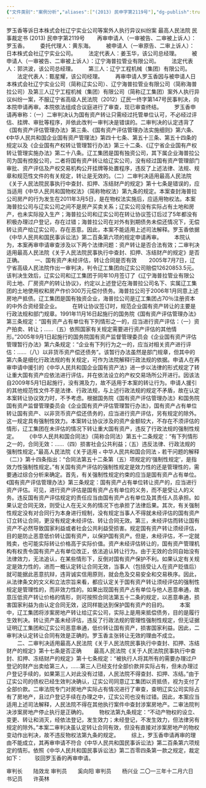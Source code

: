 ```yaml
---
{"文件类别":"案例分析","aliases":["(2013) 民申字第2119号"],"dg-publish":true,"permalink":"/案例分析/裁判文书/罗玉香等诉日本株式会社辽宁实业公司等案外人执行异议纠纷案/","dgPassFrontmatter":true,"noteIcon":""}
---
```




罗玉香等诉日本株式会社辽宁实业公司等案外人执行异议纠纷案
最高人民法院
民事裁定书
     (2013) 民申字第2119号
　　再审申请人（一审被告、二审被上诉人）：罗玉香。
　　委托代理人：黄东海。
　　被申请人（一审原告、二审上诉人）：日本株式会社辽宁实业公司。
　　法定代表人：姜玉华，该公司总经理。
　　被申请人（一审被告、二审被上诉人）：辽宁海普拉管业有限公司。
　　法定代表人：郭洪波，该公司总经理。
　　第三人：辽宁工程机械（集团）有限公司。
　　法定代表人：甄星耀，该公司经理。
　　再审申请人罗玉香因与被申请人日本株式会社辽宁实业公司（简称辽实公司）、辽宁海普拉管业有限公司（简称海普拉公司）及第三人辽宁工程机械（集团）有限公司（简称辽工集团）案外人执行异议纠纷一案，不服辽宁省高级人民法院（2012）辽民一终字第147号民事判决，向本院申请再审。本院依法组成合议庭进行了审查，现已审查终结。
　　罗玉香申请再审称：（一）二审判决认为国有资产转让只需经过托管单位认可，不必经过评估、挂牌、审批等程序，并依此改判一审判决是错误的。二审判决的认定违背了《国有资产评估管理办法》第三条、《国有资产评估管理办法实施细则》第六条、《中华人民共和国企业国有资产管理法》第四十七条、第五十三条、第五十四条的规定以及《企业国有产权转让管理暂行办法》第三十二条、《辽宁省企业国有产权转让管理实施办法》第二十八条。辽工集团是国有独资公司，其下属企业海普拉公司为国有控股公司，二者将国有资产转让给辽实公司，没有经过国有资产管理部门审批、资产评估及产权交易机构公开挂牌等处置程序，违反了上述法律、法规、规章和规范性文件的有关规定，转让是无效的。（二）二审判决适用最高人民法院《关于人民法院民事执行中查封、扣押、冻结财产的规定》第十七条是错误的，应当适用《中华人民共和国物权法》（简称物权法）第九条的规定。本案查封海普拉公司房产的行为发生在2011年3月5日，是在物权法实施后，应适用物权法。本案海普拉公司与辽实公司之间不是房产买卖关系；辽实公司没有实际占有土地和房产，也未实际投入生产；海普拉公司和辽实公司在转让协议签订后过了5年都没有积极办理过户登记，存在过错；海普拉公司在对外有到期债务未偿还情况下，无偿转让资产给辽实公司，存在恶意。因此，本案不能适用上述司法解释。罗玉香依据《中华人民共和国民事诉讼法》第二百条第六项的规定申请再审。
　　本院认为，本案再审申请审查涉及以下两个法律问题：资产转让是否合法有效；二审判决适用最高人民法院《关于人民法院民事执行中查封、扣押、冻结财产的规定》是否正确。
　　一、国有资产未经评估，转让合同是否有效
　　2005年7月7日，辽宁省高级人民法院作出一审判决，判令辽工集团向辽实公司赔偿12620853.5元。该判决生效后，辽实公司和辽工集团于同年10月签订了《辽宁海普拉管业有限公司土地、厂房资产的转让协议》，约定以上述登记在海普拉公司名下、实属辽工集团的土地使用权和房产作价300万元偿付债务。海普拉公司于2006年1月同意上述房地产抵债。辽工集团是国有独资企业，海普拉公司是辽工集团占70％注册资本的中外合资经营企业。
　　在转让协议签订时，规范企业国有资产转让的主要是行政法规和部门规章。1991年11月16日起施行的国务院《国有资产评估管理办法》第三条规定：“国有资产占有单位有下列情形之一的，应当进行资产评估：（一）资产拍卖、转让；……（五）依照国家有关规定需要进行资产评估的其他情形。”2005年9月1日起施行的国务院国有资产监督管理委员会《企业国有资产评估管理暂行办法》第六条规定：“企业有下列行为之一的，应当对相关资产进行评估：……（八）以非货币资产偿还债务”。该暂行办法虽然是部门规章，但其中的第六条是细化行政法规的有关规定，可作为法院解释行政法规的依据。申请人在再审申请中援引的《中华人民共和国企业国有资产法》进一步以法律的形式规定了转让重大国有资产应依法进行评估，并在依法设立的产权交易场所公开进行。因该法自2009年5月1日起施行，没有溯及力，故不适用于本案的转让行为。申请人援引的其他规范性文件不是法律、行政法规，与上述行政法规的规定不矛盾，故在认定本案转让协议效力时，不予考虑。根据国务院《国有资产评估管理办法》和国务院国有资产监督管理委员会《企业国有资产评估管理暂行办法》，国有资产占有单位转让国有资产、以非货币资产偿还债务的，应当进行资产评估，另有规定的除外。这一规定具有强制性效力。本案转让协议涉及的资产金额较大，不存在不须评估的情形，辽工集团在未评估的情况下转让重大国有资产，违反了行政法规的强制性规定。
　　《中华人民共和国合同法》（简称合同法）第五十二条规定：“有下列情形之一的，合同无效：……（四）损害社会公共利益；（五）违反法律、行政法规的强制性规定。”最高人民法院《关于适用﹤中华人民共和国合同法﹥若干问题的解释（二）》第十四条指出：“合同法第五十二条第（五）项规定的‘强制性规定’，是指效力性强制性规定。”有关国有资产评估的强制性规定是效力性的还是管理性的，需要通过综合分析来确定。首先，有关强制性规定约束的应当是国有资产占有单位。《国有资产评估管理办法》第三条规定：国有资产占有单位转让资产的，应当进行资产评估。可见，进行资产评估是国有资产占有单位的义务，而不是受让人的义务。违反国有资产评估规定的责任应当由国有资产占有单位及其责任人员承担。如果认定合同无效，则受让人在无义务的情况下也承担了法律后果。其次，有关强制性规定没有对合同行为本身进行规制，没有规定当事人不得就未经评估的国有资产订立转让合同，更没有规定未经评估、转让合同无效。第三，未经评估而转让国有资产不必然导致国家利益或者社会公共利益受损害。规定国有资产转让须经评估，目的是防止恶意低价转让国有资产，以保护国有资产。但是，未经评估，不一定就贱卖，也可能实际转让价格高于实际价值。资产未经评估转让的，国有资产管理机构有权责令国有资产占有单位改正，依法追认转让行为。由于无效的合同自始没有法律效力，无法追认，在某些情形下，反倒对国有资产保护不利。如果认定有关规定是效力性的，进而一概认定转让合同无效，当事人（包括受让人在资产贬值后）就可能据此恶意抗辩，违背诚实信用原则，就会危及交易安全和交易秩序。因此，从法律条文的文义和立法宗旨来看，都应认定关于国有资产转让须经评估的强制性规定是管理性的，而非效力性的。如果出现国有资产占有单位与他人恶意串通，故意压低资产转让价格的情形，则可按照合同法第五十二条的规定，以恶意串通，损害国家利益为由认定合同无效，这同样能达到保护国有资产的目的。
　　本案中，辽工集团将涉案房地产转让给辽实公司，实际上是用来抵偿债务，目的是履行生效判决。转让资产虽未经评估，违反了行政法规的管理性强制性规定，但无证据证明辽工集团和辽实公司恶意串通，低价转让国有资产，损害国家利益。因此，二审判决认定转让合同有效是正确的。罗玉香主张转让无效的理由不成立。
　　二、二审判决适用最高人民法院《关于人民法院民事执行中查封、扣押、冻结财产的规定》第十七条是否正确
　　最高人民法院《关于人民法院民事执行中查封、扣押、冻结财产的规定》第十七条规定：“被执行人将其所有的需要办理过户登记的财产出卖给第三人，……第三人已经支付全部价款并实际占有，但未办理过户登记手续的，如果第三人对此没有过错，人民法院不得查封、扣押、冻结。”由于辽实公司的债权已经生效判决确认，辽实公司同意辽工集团以资抵债，视为支付了全部价款。二审法院专门对房地产实际占有情况进行了审查，查明辽实公司实际占有了房地产，且过户登记手续在办理之中，辽实公司也没有过错。因此，本案应当适用上述司法解释，人民法院不得在其他执行案件中查封涉案房地产。二审法院判决涉案房地产停止执行是正确的。
　　物权法第九条规定：“不动产物权的设立、变更、转让和消灭，经依法登记，发生效力；未经登记，不发生效力，但法律另有规定的除外。”本案二审判决虽认定转让合同有效，但没有直接对涉案房地产的物权变动作出判决，故不违反物权法第九条的规定。
　　综上，罗玉香申请再审的理由不能成立，其再审申请不符合《中华人民共和国民事诉讼法》第二百条第六项规定的情形。依照《中华人民共和国民事诉讼法》第二百零四条第一款之规定，裁定如下：
　　驳回罗玉香的再审申请。
     
审判长　　陆效龙
审判员　　奚向阳
审判员　　杨兴业
二〇一三年十二月六日
书记员　　许英林
